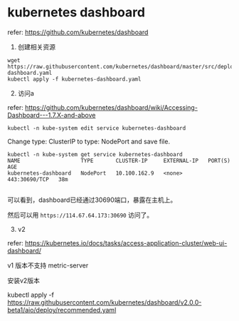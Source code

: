 # kubernetes dashboard

refer: https://github.com/kubernetes/dashboard

1. 创建相关资源


```
wget https://raw.githubusercontent.com/kubernetes/dashboard/master/src/deploy/recommended/kubernetes-dashboard.yaml
kubectl apply -f kubernetes-dashboard.yaml
```

2. 访问a

refer: https://github.com/kubernetes/dashboard/wiki/Accessing-Dashboard---1.7.X-and-above

```
kubectl -n kube-system edit service kubernetes-dashboard
```

Change type: ClusterIP to type: NodePort and save file. 

```
kubectl -n kube-system get service kubernetes-dashboard
NAME                   TYPE       CLUSTER-IP     EXTERNAL-IP   PORT(S)         AGE
kubernetes-dashboard   NodePort   10.100.162.9   <none>        443:30690/TCP   38m
 
```
可以看到，dashboard已经通过30690端口，暴露在主机上。

然后可以用 `https://114.67.64.173:30690` 访问了。

3. v2

refer: https://kubernetes.io/docs/tasks/access-application-cluster/web-ui-dashboard/

v1 版本不支持 metric-server

安装v2版本

kubectl apply -f https://raw.githubusercontent.com/kubernetes/dashboard/v2.0.0-beta1/aio/deploy/recommended.yaml

